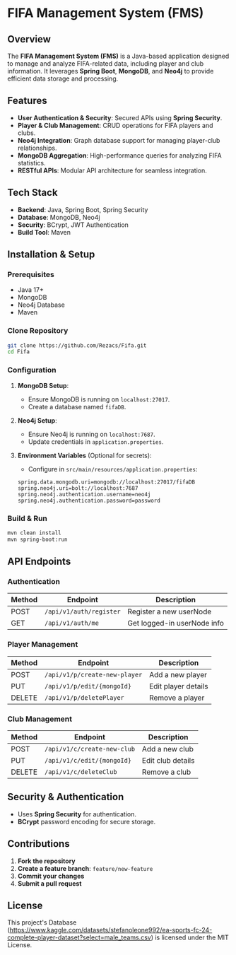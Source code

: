 
# FIFA Management System (FMS)

## Overview
The **FIFA Management System (FMS)** is a Java-based application designed to manage and analyze FIFA-related data, including player and club information. It leverages **Spring Boot**, **MongoDB**, and **Neo4j** to provide efficient data storage and processing.

## Features
- **User Authentication & Security**: Secured APIs using **Spring Security**.
- **Player & Club Management**: CRUD operations for FIFA players and clubs.
- **Neo4j Integration**: Graph database support for managing player-club relationships.
- **MongoDB Aggregation**: High-performance queries for analyzing FIFA statistics.
- **RESTful APIs**: Modular API architecture for seamless integration.

## Tech Stack
- **Backend**: Java, Spring Boot, Spring Security
- **Database**: MongoDB, Neo4j
- **Security**: BCrypt, JWT Authentication
- **Build Tool**: Maven

## Installation & Setup
### Prerequisites
- Java 17+
- MongoDB
- Neo4j Database
- Maven

### Clone Repository
```sh
git clone https://github.com/Rezacs/Fifa.git
cd Fifa
```

### Configuration
1. **MongoDB Setup**:
   - Ensure MongoDB is running on `localhost:27017`.
   - Create a database named `fifaDB`.
   
2. **Neo4j Setup**:
   - Ensure Neo4j is running on `localhost:7687`.
   - Update credentials in `application.properties`.
   
3. **Environment Variables** (Optional for secrets):
   - Configure in `src/main/resources/application.properties`:
   ```properties
   spring.data.mongodb.uri=mongodb://localhost:27017/fifaDB
   spring.neo4j.uri=bolt://localhost:7687
   spring.neo4j.authentication.username=neo4j
   spring.neo4j.authentication.password=password
   ```

### Build & Run
```sh
mvn clean install
mvn spring-boot:run
```

## API Endpoints
### Authentication
| Method | Endpoint          | Description            |
|--------|------------------|------------------------|
| POST   | `/api/v1/auth/register` | Register a new userNode |
| GET    | `/api/v1/auth/me` | Get logged-in userNode info |

### Player Management
| Method | Endpoint          | Description            |
|--------|------------------|------------------------|
| POST   | `/api/v1/p/create-new-player` | Add a new player |
| PUT    | `/api/v1/p/edit/{mongoId}` | Edit player details |
| DELETE | `/api/v1/p/deletePlayer` | Remove a player |

### Club Management
| Method | Endpoint          | Description            |
|--------|------------------|------------------------|
| POST   | `/api/v1/c/create-new-club` | Add a new club |
| PUT    | `/api/v1/c/edit/{mongoId}` | Edit club details |
| DELETE | `/api/v1/c/deleteClub` | Remove a club |

## Security & Authentication
- Uses **Spring Security** for authentication.
- **BCrypt** password encoding for secure storage.

## Contributions
1. **Fork the repository**
2. **Create a feature branch**: `feature/new-feature`
3. **Commit your changes**
4. **Submit a pull request**

## License
This project's Database (https://www.kaggle.com/datasets/stefanoleone992/ea-sports-fc-24-complete-player-dataset?select=male_teams.csv) is licensed under the MIT License.

